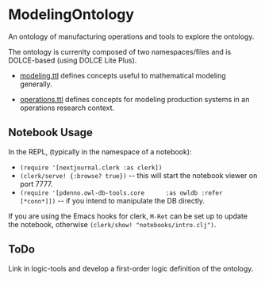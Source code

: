 # ModelingOntology

An ontology of manufacturing operations and tools to explore the ontology.

The ontology is currenlty composed of two namespaces/files and is DOLCE-based (using DOLCE Lite Plus).
 * [modeling.ttl](https://github.com/usnistgov/ModelingOntology/blob/master/resources/ontology/modeling.ttl) defines concepts useful to mathematical modeling generally.

 * [operations.ttl](https://github.com/usnistgov/ModelingOntology/blob/master/resources/ontology/operations.ttl) defines concepts for modeling production systems in an operations research context.

## Notebook Usage

In the REPL, (typically in the namespace of a notebook):
  *  `(require '[nextjournal.clerk :as clerk])`
  *  `(clerk/serve! {:browse? true})` -- this will start the notebook viewer on port 7777.
  *  `(require '[pdenno.owl-db-tools.core      :as owldb :refer [*conn*]])` -- if you intend to manipulate the DB directly.

If you are using the Emacs hooks for clerk, `M-Ret` can be set up to update the notebook, otherwise
 `(clerk/show! "notebooks/intro.clj")`.

## ToDo

Link in logic-tools and develop a first-order logic definition of the ontology. 
